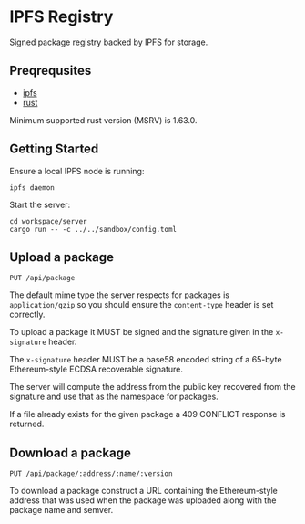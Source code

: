 # IPFS Registry

Signed package registry backed by IPFS for storage.

## Preqrequsites

* [ipfs][]
* [rust][]

Minimum supported rust version (MSRV) is 1.63.0.

## Getting Started

Ensure a local IPFS node is running:

```
ipfs daemon
```

Start the server:

```
cd workspace/server
cargo run -- -c ../../sandbox/config.toml
```

## Upload a package

```
PUT /api/package
```

The default mime type the server respects for packages is `application/gzip` so you should ensure the `content-type` header is set correctly.

To upload a package it MUST be signed and the signature given in the `x-signature` header.

The `x-signature` header MUST be a base58 encoded string of a 65-byte Ethereum-style ECDSA recoverable signature.

The server will compute the address from the public key recovered from the signature and use that as the namespace for packages.

If a file already exists for the given package a 409 CONFLICT response is returned.

## Download a package

```
PUT /api/package/:address/:name/:version
```

To download a package construct a URL containing the Ethereum-style address that was used when the package was uploaded along with the package name and semver.

[ipfs]: https://ipfs.io/
[rust]: https://www.rust-lang.org/
